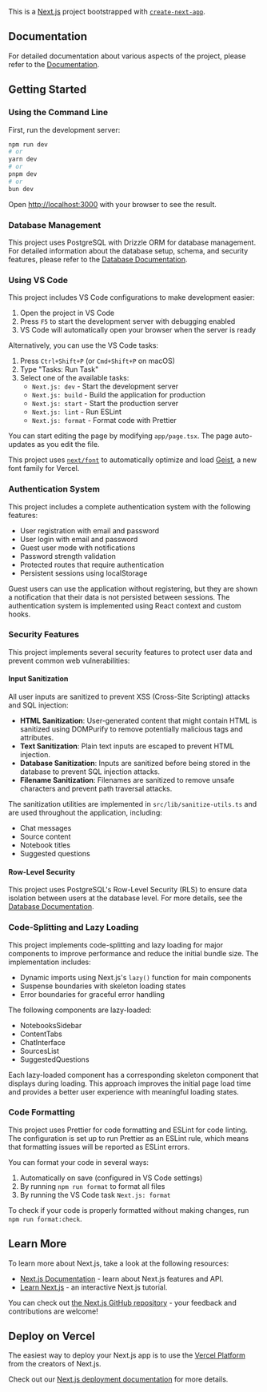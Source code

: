 This is a [Next.js](https://nextjs.org) project bootstrapped with [`create-next-app`](https://nextjs.org/docs/app/api-reference/cli/create-next-app).

## Documentation

For detailed documentation about various aspects of the project, please refer to the [Documentation](./docs/index.md).

## Getting Started

### Using the Command Line

First, run the development server:

```bash
npm run dev
# or
yarn dev
# or
pnpm dev
# or
bun dev
```

Open [http://localhost:3000](http://localhost:3000) with your browser to see the result.

### Database Management

This project uses PostgreSQL with Drizzle ORM for database management. For detailed information about the database setup, schema, and security features, please refer to the [Database Documentation](./docs/database.md).

### Using VS Code

This project includes VS Code configurations to make development easier:

1. Open the project in VS Code
2. Press `F5` to start the development server with debugging enabled
3. VS Code will automatically open your browser when the server is ready

Alternatively, you can use the VS Code tasks:

1. Press `Ctrl+Shift+P` (or `Cmd+Shift+P` on macOS)
2. Type "Tasks: Run Task"
3. Select one of the available tasks:
    - `Next.js: dev` - Start the development server
    - `Next.js: build` - Build the application for production
    - `Next.js: start` - Start the production server
    - `Next.js: lint` - Run ESLint
    - `Next.js: format` - Format code with Prettier

You can start editing the page by modifying `app/page.tsx`. The page auto-updates as you edit the file.

This project uses [`next/font`](https://nextjs.org/docs/app/building-your-application/optimizing/fonts) to automatically optimize and load [Geist](https://vercel.com/font), a new font family for Vercel.

### Authentication System

This project includes a complete authentication system with the following features:

- User registration with email and password
- User login with email and password
- Guest user mode with notifications
- Password strength validation
- Protected routes that require authentication
- Persistent sessions using localStorage

Guest users can use the application without registering, but they are shown a notification that their data is not persisted between sessions. The authentication system is implemented using React context and custom hooks.

### Security Features

This project implements several security features to protect user data and prevent common web vulnerabilities:

#### Input Sanitization

All user inputs are sanitized to prevent XSS (Cross-Site Scripting) attacks and SQL injection:

- **HTML Sanitization**: User-generated content that might contain HTML is sanitized using DOMPurify to remove potentially malicious tags and attributes.
- **Text Sanitization**: Plain text inputs are escaped to prevent HTML injection.
- **Database Sanitization**: Inputs are sanitized before being stored in the database to prevent SQL injection attacks.
- **Filename Sanitization**: Filenames are sanitized to remove unsafe characters and prevent path traversal attacks.

The sanitization utilities are implemented in `src/lib/sanitize-utils.ts` and are used throughout the application, including:

- Chat messages
- Source content
- Notebook titles
- Suggested questions

#### Row-Level Security

This project uses PostgreSQL's Row-Level Security (RLS) to ensure data isolation between users at the database level. For more details, see the [Database Documentation](./docs/database.md#data-isolation-with-row-level-security).

### Code-Splitting and Lazy Loading

This project implements code-splitting and lazy loading for major components to improve performance and reduce the initial bundle size. The implementation includes:

- Dynamic imports using Next.js's `lazy()` function for main components
- Suspense boundaries with skeleton loading states
- Error boundaries for graceful error handling

The following components are lazy-loaded:

- NotebooksSidebar
- ContentTabs
- ChatInterface
- SourcesList
- SuggestedQuestions

Each lazy-loaded component has a corresponding skeleton component that displays during loading. This approach improves the initial page load time and provides a better user experience with meaningful loading states.

### Code Formatting

This project uses Prettier for code formatting and ESLint for code linting. The configuration is set up to run Prettier as an ESLint rule, which means that formatting issues will be reported as ESLint errors.

You can format your code in several ways:

1. Automatically on save (configured in VS Code settings)
2. By running `npm run format` to format all files
3. By running the VS Code task `Next.js: format`

To check if your code is properly formatted without making changes, run `npm run format:check`.

## Learn More

To learn more about Next.js, take a look at the following resources:

- [Next.js Documentation](https://nextjs.org/docs) - learn about Next.js features and API.
- [Learn Next.js](https://nextjs.org/learn) - an interactive Next.js tutorial.

You can check out [the Next.js GitHub repository](https://github.com/vercel/next.js) - your feedback and contributions are welcome!

## Deploy on Vercel

The easiest way to deploy your Next.js app is to use the [Vercel Platform](https://vercel.com/new?utm_medium=default-template&filter=next.js&utm_source=create-next-app&utm_campaign=create-next-app-readme) from the creators of Next.js.

Check out our [Next.js deployment documentation](https://nextjs.org/docs/app/building-your-application/deploying) for more details.
